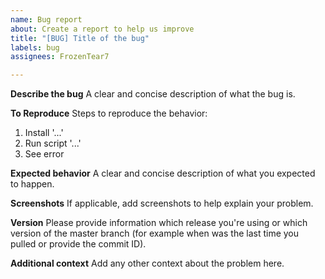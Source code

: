 ```yaml
---
name: Bug report
about: Create a report to help us improve
title: "[BUG] Title of the bug"
labels: bug
assignees: FrozenTear7

---
```


**Describe the bug**
A clear and concise description of what the bug is.

**To Reproduce**
Steps to reproduce the behavior:
1. Install '...'
2. Run script '...'
3. See error

**Expected behavior**
A clear and concise description of what you expected to happen.

**Screenshots**
If applicable, add screenshots to help explain your problem.

**Version**
Please provide information which release you're using or which version of the master branch (for example when was the last time you pulled or provide the commit ID).

**Additional context**
Add any other context about the problem here.
